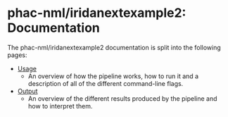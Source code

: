 # phac-nml/iridanextexample2: Documentation

The phac-nml/iridanextexample2 documentation is split into the following pages:

- [Usage](usage.md)
  - An overview of how the pipeline works, how to run it and a description of all of the different command-line flags.
- [Output](output.md)
  - An overview of the different results produced by the pipeline and how to interpret them.
